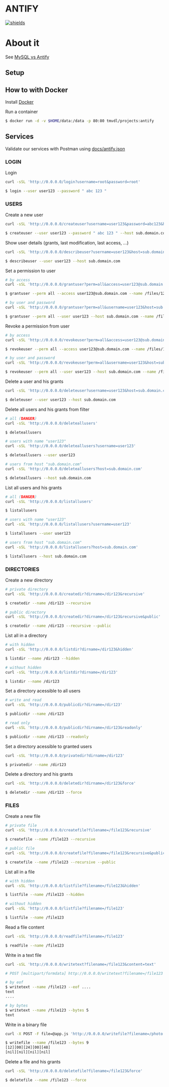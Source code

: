 # ANTIFY

[![shields](https://img.shields.io/github/actions/workflow/status/brtmvdl/antify/docker-push.yml)](https://img.shields.io/github/actions/workflow/status/brtmvdl/antify/docker-push.yml)

# About it

See [MySQL vs Antify]()

## Setup

## How to with Docker

Install [Docker]() 

Run a container

```sh
$ docker run -d -v $HOME/data:/data -p 80:80 tmvdl/projects:antify
```

## Services

Validate our services with Postman using [docs/antify.json](./docs/antify.json)

### LOGIN

Login

```sh
curl -sSL 'http://0.0.0.0/login?username=root&password=root'

$ login --user user123 --password " abc 123 "
```

### USERS

Create a new user

```sh
curl -sSL 'http://0.0.0.0/createuser?username=user123&password=abc123&host=sub.domain.com'

$ createuser --user user123 --password " abc 123 " --host sub.domain.com
```

Show user details (grants, last modification, last access, ...)

```sh
curl -sSL 'http://0.0.0.0/describeuser?username=user123&host=sub.domain.com'

$ describeuser --user user123 --host sub.domain.com
```

Set a permission to user

```sh
# by access
curl -sSL 'http://0.0.0.0/grantuser?perm=all&access=user123@sub.domain.com&username=/files/123'

$ grantuser --perm all --access user123@sub.domain.com --name /files/123

# by user and password
curl -sSL 'http://0.0.0.0/grantuser?perm=all&username=user123&host=sub.domain.com&username=/files/123'

$ grantuser --perm all --user user123 --host sub.domain.com --name /files/123
```

Revoke a permission from user

```sh
# by access
curl -sSL 'http://0.0.0.0/revokeuser?perm=all&access=user123@sub.domain.com&username=/files/123'

$ revokeuser --perm all --access user123@sub.domain.com --name /files/123

# by user and password
curl -sSL 'http://0.0.0.0/revokeuser?perm=all&username=user123&host=sub.domain.com&username=/files/123'

$ revokeuser --perm all --user user123 --host sub.domain.com --name /files/123
```

Delete a user and his grants

```sh
curl -sSL 'http://0.0.0.0/deleteuser?username=user123&host=sub.domain.com'

$ deleteuser --user user123 --host sub.domain.com
```

Delete all users and his grants from filter

```sh
# all (DANGER)
curl -sSL 'http://0.0.0.0/deleteallusers'

$ deleteallusers

# users with name "user123"
curl -sSL 'http://0.0.0.0/deleteallusers?username=user123'

$ deleteallusers --user user123

# users from host "sub.domain.com"
curl -sSL 'http://0.0.0.0/deleteallusers?host=sub.domain.com'

$ deleteallusers --host sub.domain.com
```

List all users and his grants

```sh
# all (DANGER)
curl -sSL 'http://0.0.0.0/listallusers'

$ listallusers

# users with name "user123"
curl -sSL 'http://0.0.0.0/listallusers?username=user123'

$ listallusers --user user123

# users from host "sub.domain.com"
curl -sSL 'http://0.0.0.0/listallusers?host=sub.domain.com'

$ listallusers --host sub.domain.com
```

### DIRECTORIES

Create a new directory

```sh
# private directory
curl -sSL 'http://0.0.0.0/createdir?dirname=/dir123&recursive'

$ createdir --name /dir123 --recursive

# public directory
curl -sSL 'http://0.0.0.0/createdir?dirname=/dir123&recursive&public'

$ createdir --name /dir123 --recursive --public
```

List all in a directory

```sh
# with hidden
curl -sSL 'http://0.0.0.0/listdir?dirname=/dir123&hidden'

$ listdir --name /dir123 --hidden

# without hidden
curl -sSL 'http://0.0.0.0/listdir?dirname=/dir123'

$ listdir --name /dir123
```

Set a directory acessible to all users

```sh
# write and read
curl -sSL 'http://0.0.0.0/publicdir?dirname=/dir123'

$ publicdir --name /dir123

# read only
curl -sSL 'http://0.0.0.0/publicdir?dirname=/dir123&readonly'

$ publicdir --name /dir123 --readonly
```

Set a directory acessible to granted users

```sh
curl -sSL 'http://0.0.0.0/privatedir?dirname=/dir123'

$ privatedir --name /dir123
```

Delete a directory and his grants

```sh
curl -sSL 'http://0.0.0.0/deletedir?dirname=/dir123&force'

$ deletedir --name /dir123 --force
```

### FILES

Create a new file

```sh
# private file
curl -sSL 'http://0.0.0.0/createfile?filename=/file123&recursive'

$ createfile --name /file123 --recursive

# public file
curl -sSL 'http://0.0.0.0/createfile?filename=/file123&recursive&public'

$ createfile --name /file123 --recursive --public
```

List all in a file

```sh
# with hidden
curl -sSL 'http://0.0.0.0/listfile?filename=/file123&hidden'

$ listfile --name /file123 --hidden

# without hidden
curl -sSL 'http://0.0.0.0/listfile?filename=/file123'

$ listfile --name /file123
```

Read a file content

```sh
curl -sSL 'http://0.0.0.0/readfile?filename=/file123'

$ readfile --name /file123
```

Write in a text file

```sh
curl -sSL 'http://0.0.0.0/writetext?filename=/file123&content=text'

# POST [multipart/formdata] http://0.0.0.0/writetext?filename=/file123

# by eof
$ writetext --name /file123 --eof ....
text
....

# by bytes
$ writetext --name /file123 --bytes 5
text

```

Write in a binary file

```sh
curl -X POST -F file=@app.js 'http://0.0.0.0/writefile?filename=/photo.jpg'

$ writefile --name /file123 --bytes 9
[12][00][24][00][48]
[nil][nil][nil][nil]
```

Delete a file and his grants

```sh
curl -sSL 'http://0.0.0.0/deletefile?filename=/file123&force'

$ deletefile --name /file123 --force
```
